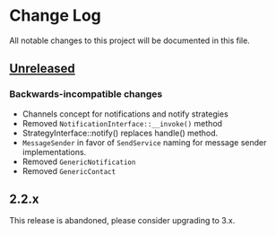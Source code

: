 # Change Log
All notable changes to this project will be documented in this file.

## [Unreleased]

### Backwards-incompatible changes
- Channels concept for notifications and notify strategies
- Removed `NotificationInterface::__invoke()` method
- StrategyInterface::notify() replaces handle() method.
- `MessageSender` in favor of `SendService` naming for message sender implementations.
- Removed `GenericNotification`
- Removed `GenericContact`

## 2.2.x
This release is abandoned, please consider upgrading to 3.x.

[Unreleased]: https://github.com/nikolaposa/notify/compare/2.2.0...HEAD